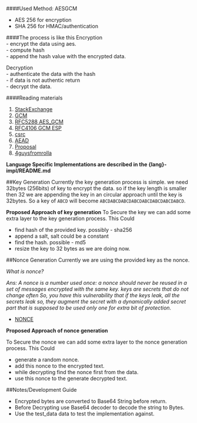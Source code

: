 ####Used Method: 
   AESGCM
   - AES 256 for encryption
   - SHA 256 for HMAC/authentication
            
####The process is like this
   Encryption   
    - encrypt the data using aes.  
    - compute hash  
    - append the hash value with the encrypted data.  
   
   Decryption  
    - authenticate the data with the hash  
    - if data is not authentic return  
    - decrypt the data.

####Reading materials
  1. [StackExchange](http://security.stackexchange.com/a/65645)
  2. [GCM](https://en.wikipedia.org/wiki/Galois/Counter_Mode)
  3. [RFC5288 AES_GCM](https://tools.ietf.org/html/rfc5288#page-2)
  4. [RFC4106 GCM ESP](https://tools.ietf.org/html/rfc4106#page-3)
  5. [csrc](http://csrc.nist.gov/groups/ST/toolkit/BCM/documents/proposedmodes/gcm/gcm-spec.pdf)
  6. [AEAD](https://en.wikipedia.org/wiki/Authenticated_encryption)
  7. [Proposal](https://docs.google.com/document/d/1heqCZ1c4lUADQNWJG8RcDE9JNuIL40VePGVeQAjpi1I/edit#bookmark=id.l1ke7mjhe5fy)
  8. [4guysfromrolla](http://www.4guysfromrolla.com/articles/081705-1.aspx)
  
  **Language Specific Implementations are described in the {lang}-impl/README.md**

##Key Generation
Currently the key generation process is simple. we need 32bytes (256bits) of key to encrypt the data.
so if the key length is smaller then 32 we are appending the key in an circular approach until
the key is 32bytes. So a key of `ABCD` will become `ABCDABCDABCDABCDABCDABCDABCDABCD`.

**Proposed Approach of key generation**
To Secure the key we can add some extra layer to the key generation process. This Could
  - find hash of the provided key. possibly - sha256
  - append a salt, salt could be a constant
  - find the hash. possible - md5
  - resize the key to 32 bytes as we are doing now.
      
      
      
##Nonce Generation
Currently we are using the provided key as the nonce.


*What is nonce?*

*Ans: A nonce is a number used once: a nonce should never be reused in a set of messages 
encrypted with the same key. keys are secrets that do not change often
So, you have this vulnerability that if the keys leak, all the secrets leak
so, they augment the secret with a dynamically added secret part that is supposed to be used only one
for extra bit of protection.*

- [NONCE](https://en.wikipedia.org/wiki/Cryptographic_nonce)


 **Proposed Approach of nonce generation**
 
 To Secure the nonce we can add some extra layer to the nonce generation process. This Could
  - generate a random nonce.
  - add this nonce to the encrypted text.
  - while decrypting find the nonce first from the data.
  - use this nonce to the generate decrypted text.

##Notes/Development Guide
  - Encrypted bytes are converted to Base64 String before return.
  - Before Decrypting use Base64 decoder to decode the string to Bytes.
  - Use the test_data data to test the implementation against.
